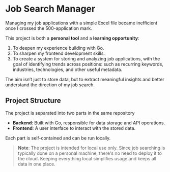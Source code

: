# Job Search Manager

Managing my job applications with a simple Excel file became inefficient once I crossed the 500-application mark.

This project is both a **personal tool** and a **learning opportunity**:

1. To deepen my experience building with Go.
2. To sharpen my frontend development skills.
3. To create a system for storing and analyzing job applications, with the goal of identifying trends across positions: such as recurring keywords, industries, technologies, and other useful metadata.

The aim isn’t just to store data, but to extract meaningful insights and better understand the direction of my job search.

## Project Structure

The project is separated into two parts in the same repository

- **Backend**: Built with Go, responsible for data storage and API operations.
- **Frontend**: A user interface to interact with the stored data.

Each part is self-contained and can be run locally.

> **Note**: The project is intended for local use only. Since job searching is typically done on a personal machine, there's no need to deploy it to the cloud. Keeping everything local simplifies usage and keeps all data in one place.
